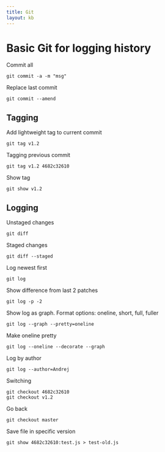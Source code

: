 ```yaml
---
title: Git
layout: kb
---
```


Basic Git for logging history
=============================

Commit all

	git commit -a -m "msg"

Replace last commit

	git commit --amend

Tagging
-------
Add lightweight tag to current commit

	git tag v1.2

Tagging previous commit

	git tag v1.2 4682c32610

Show tag
	
	git show v1.2

Logging
-------
Unstaged changes

	git diff

Staged changes

	git diff --staged

Log newest first

	git log

Show difference from last 2 patches

	git log -p -2

Show log as graph. Format options: oneline, short, full, fuller

	git log --graph --pretty=oneline

Make oneline pretty

	git log --oneline --decorate --graph

Log by author

	git log --author=Andrej

Switching

	git checkout 4682c32610
	git checkout v1.2

Go back

	git checkout master

Save file in specific version

	git show 4682c32610:test.js > test-old.js
